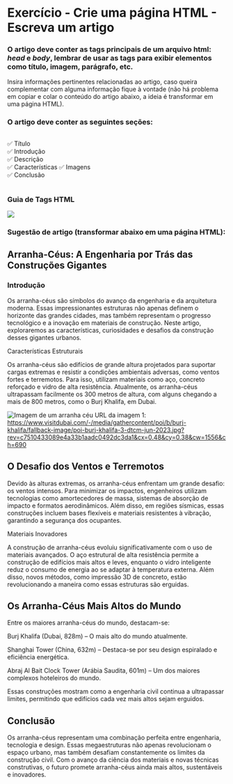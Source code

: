 <h1>Exercício - Crie uma página HTML - Escreva um artigo</h1>

<h3>O artigo deve conter as tags principais de um arquivo html: <em>head</em> e <em>body</em>, lembrar de usar as tags para exibir elementos como título, imagem, parágrafo, etc.</h3>

<p>Insira informações pertinentes relacionadas ao artigo, caso queira complementar com alguma informação fique à vontade (não há problema em copiar e colar o conteúdo do artigo abaixo, a ideia é transformar em uma página HTML).</p>

<h3>O artigo deve conter as seguintes seções:</h3>

<div style="display: flex; flex-direction: row; gap: 10px;">

✅ Título  
✅ Introdução  
✅ Descrição  
✅ Características
✅ Imagens  
✅ Conclusão

</div>

<h3> Guia de Tags HTML</h3>
<img src="https://cdn.educba.com/academy/wp-content/uploads/2023/07/Basic-HTML-Tags2-1.jpg">

<h3>Sugestão de artigo (transformar abaixo em uma página HTML):</h3>

<h2>Arranha-Céus: A Engenharia por Trás das Construções Gigantes</h2>

<h3>Introdução</h3>

<p>Os arranha-céus são símbolos do avanço da engenharia e da arquitetura moderna. Essas impressionantes estruturas não apenas definem o horizonte das grandes cidades, mas também representam o progresso tecnológico e a inovação em materiais de construção. Neste artigo, exploraremos as características, curiosidades e desafios da construção desses gigantes urbanos.
</p>
Características Estruturais

<p>Os arranha-céus são edifícios de grande altura projetados para suportar cargas extremas e resistir a condições ambientais adversas, como ventos fortes e terremotos. Para isso, utilizam materiais como aço, concreto reforçado e vidro de alta resistência. Atualmente, os arranha-céus ultrapassam facilmente os 300 metros de altura, com alguns chegando a mais de 800 metros, como o Burj Khalifa, em Dubai.
</p>

<img src="https://www.visitdubai.com/-/media/gathercontent/poi/b/burj-khalifa/fallback-image/poi-burj-khalifa-3-dtcm-jun-2023.jpg?rev=c7510433089e4a33b1aadc0492dc3da1&cx=0.48&cy=0.38&cw=1556&ch=690" alt="Imagem de um arranha céu"> URL da imagem 1: https://www.visitdubai.com/-/media/gathercontent/poi/b/burj-khalifa/fallback-image/poi-burj-khalifa-3-dtcm-jun-2023.jpg?rev=c7510433089e4a33b1aadc0492dc3da1&cx=0.48&cy=0.38&cw=1556&ch=690</img>

<h2>O Desafio dos Ventos e Terremotos</h2>

<p>Devido às alturas extremas, os arranha-céus enfrentam um grande desafio: os ventos intensos. Para minimizar os impactos, engenheiros utilizam tecnologias como amortecedores de massa, sistemas de absorção de impacto e formatos aerodinâmicos. Além disso, em regiões sísmicas, essas construções incluem bases flexíveis e materiais resistentes à vibração, garantindo a segurança dos ocupantes.
</p>
Materiais Inovadores

<p>A construção de arranha-céus evoluiu significativamente com o uso de materiais avançados. O aço estrutural de alta resistência permite a construção de edifícios mais altos e leves, enquanto o vidro inteligente reduz o consumo de energia ao se adaptar à temperatura externa. Além disso, novos métodos, como impressão 3D de concreto, estão revolucionando a maneira como essas estruturas são erguidas.
</p>

<h2>Os Arranha-Céus Mais Altos do Mundo</h2>

<p>Entre os maiores arranha-céus do mundo, destacam-se:

<p>Burj Khalifa (Dubai, 828m) – O mais alto do mundo atualmente.
</p>
<p>Shanghai Tower (China, 632m) – Destaca-se por seu design espiralado e eficiência energética.
</p>
<p>Abraj Al Bait Clock Tower (Arábia Saudita, 601m) – Um dos maiores complexos hoteleiros do mundo.
</p>
<p>Essas construções mostram como a engenharia civil continua a ultrapassar limites, permitindo que edifícios cada vez mais altos sejam erguidos.
</p>
<h2>Conclusão</h2>
<p>Os arranha-céus representam uma combinação perfeita entre engenharia, tecnologia e design. Essas megaestruturas não apenas revolucionam o espaço urbano, mas também desafiam constantemente os limites da construção civil. Com o avanço da ciência dos materiais e novas técnicas construtivas, o futuro promete arranha-céus ainda mais altos, sustentáveis e inovadores.
</p>
